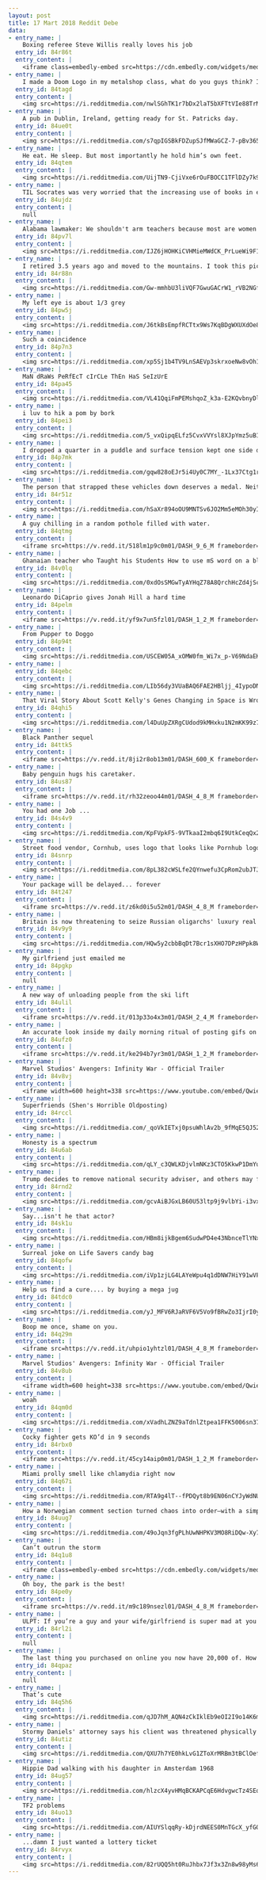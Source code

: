 ```yaml
---
layout: post
title: 17 Mart 2018 Reddit Debe
data:
- entry_name: |
    Boxing referee Steve Willis really loves his job
  entry_id: 84r86t
  entry_content: |
    <iframe class=embedly-embed src=https://cdn.embedly.com/widgets/media.html?src=https%3A%2F%2Fgfycat.com%2Fifr%2FFavoriteVibrantArmyant&url=https%3A%2F%2Fgfycat.com%2FFavoriteVibrantArmyant&image=https%3A%2F%2Fthumbs.gfycat.com%2FFavoriteVibrantArmyant-size_restricted.gif&key=522baf40bd3911e08d854040d3dc5c07&type=text%2Fhtml&schema=gfycat width=506 height=360 scrolling=no frameborder=0 allowfullscreen></iframe>
- entry_name: |
    I made a Doom Logo in my metalshop class, what do you guys think? Its not done yet.
  entry_id: 84tagd
  entry_content: |
    <img src=https://i.redditmedia.com/nwlSGhTK1r7bDx2laT5bXFTtVIe88TrM3iduWuEaGS4.jpg?fm=jpg&s=ff5d608df66fa0ce4dd0d0e211e4c88a frameborder=0>
- entry_name: |
    A pub in Dublin, Ireland, getting ready for St. Patricks day.
  entry_id: 84ue0t
  entry_content: |
    <img src=https://i.redditmedia.com/s7qpIGSBkFDZupSJfMWaGCZ-7-pBv365ZuyTxhOK92k.jpg?fm=jpg&s=ecdc8ff5a6d6eeff1e21c55be25cbf73 frameborder=0>
- entry_name: |
    He eat. He sleep. But most importantly he hold him’s own feet.
  entry_id: 84qtem
  entry_content: |
    <img src=https://i.redditmedia.com/UijTN9-CjiVxe6rOuFBOCC1TFlDZy7k9x4NgJbz_4GE.jpg?fm=jpg&s=2e9ea07a87528efc3dbf28d3a5091a52 frameborder=0>
- entry_name: |
    TIL Socrates was very worried that the increasing use of books in education would have the effect of ruining students' ability to memorise things. We only remember this now because Plato wrote it down.
  entry_id: 84ujdz
  entry_content: |
    null
- entry_name: |
    Alabama lawmaker: We shouldn't arm teachers because most are women
  entry_id: 84pv7l
  entry_content: |
    <img src=https://i.redditmedia.com/IJZ6jHOHKiCVHMieMWdCK_PrLueWi9F1EUHOXAxfyv8.jpg?fm=jpg&s=ac168a78d7b50c8cfef846baa39cc292 frameborder=0>
- entry_name: |
    I retired 3.5 years ago and moved to the mountains. I took this picture from my bedroom window this morning.
  entry_id: 84r88n
  entry_content: |
    <img src=https://i.redditmedia.com/Gw-mmhbU3liVQF7GwuGACrW1_rVB2NGf1Gt91zTofR0.jpg?fm=jpg&s=44a3bd93df56372da91d3d5c41f8a370 frameborder=0>
- entry_name: |
    My left eye is about 1/3 grey
  entry_id: 84pw5j
  entry_content: |
    <img src=https://i.redditmedia.com/J6tkBsEmpfRCTtx9Ws7KqBDgWXUXdOe8JEpBKVcELGQ.jpg?fm=jpg&s=b122028c4ce8f566793270b53534b25c frameborder=0>
- entry_name: |
    Such a coincidence
  entry_id: 84p7n3
  entry_content: |
    <img src=https://i.redditmedia.com/xp5Sj1b4TV9LnSAEVp3skrxoeNw8vOh1zqVk8jL0i_k.jpg?fm=jpg&s=f2ff13ea9bca6ecf9f942dd41618240b frameborder=0>
- entry_name: |
    MaN dRaWs PeRfEcT cIrCLe ThEn HaS SeIzUrE
  entry_id: 84pa45
  entry_content: |
    <img src=https://i.redditmedia.com/VL41QqiFmPEMshqoZ_k3a-E2KQvbnyDlwQfvxwwk_9I.gif?fm=jpg&s=1b975b03d13dac4716e6b6dea91bf0f1 frameborder=0>
- entry_name: |
    i luv to hik a pom by bork
  entry_id: 84pei3
  entry_content: |
    <img src=https://i.redditmedia.com/5_vxQipqELfz5CvxVVYsl8XJpYmz5uB1ZKnGJNBsmyw.jpg?fm=jpg&s=e55099a7c00d88b657b18d64d1283888 frameborder=0>
- entry_name: |
    I dropped a quarter in a puddle and surface tension kept one side dry
  entry_id: 84p7mk
  entry_content: |
    <img src=https://i.redditmedia.com/gqw828oEJr5i4Uy0C7MY_-1Lx37Ctg1rKbXjVMN10Sg.jpg?fm=jpg&s=b243730385a47657cf633e3d404e19c0 frameborder=0>
- entry_name: |
    The person that strapped these vehicles down deserves a medal. Neither one touched the ground.
  entry_id: 84r51z
  entry_content: |
    <img src=https://i.redditmedia.com/hSaXr894oOU9MNTSv6JO2Mm5eMOh30yI7GhFkM4Q9sU.jpg?fm=jpg&s=4eb813e83d538dc2e45b08b2eb38be77 frameborder=0>
- entry_name: |
    A guy chilling in a random pothole filled with water.
  entry_id: 84qtmg
  entry_content: |
    <iframe src=https://v.redd.it/518lm1p9c0m01/DASH_9_6_M frameborder=0></iframe>
- entry_name: |
    Ghanaian teacher who Taught his Students How to use mS word on a blackboard gets computers donated to his school
  entry_id: 84v0lq
  entry_content: |
    <img src=https://i.redditmedia.com/0xdOsSMGwTyAYHqZ78A8QrchHcZd4jScL3zbrDAtnhg.jpg?fm=jpg&s=1f16033e1c9eb3744680df1c7b7d25e7 frameborder=0>
- entry_name: |
    Leonardo DiCaprio gives Jonah Hill a hard time
  entry_id: 84pelm
  entry_content: |
    <iframe src=https://v.redd.it/yf9x7un5fzl01/DASH_1_2_M frameborder=0></iframe>
- entry_name: |
    From Pupper to Doggo
  entry_id: 84p94t
  entry_content: |
    <img src=https://i.redditmedia.com/USCEW05A_xOMW0fm_Wi7x_p-V69NdaEKR9vOiBaB8uA.jpg?fm=jpg&s=407356cef03c0c5346bac6e79c216b8c frameborder=0>
- entry_name: |
  entry_id: 84qebc
  entry_content: |
    <img src=https://i.redditmedia.com/LIb56dy3VUaBAQ6FAE2HBljj_4IypoDNvtVeG7ZaTgM.jpg?fm=jpg&s=559a3dced64232496fd03590dd39ac18 frameborder=0>
- entry_name: |
    That Viral Story About Scott Kelly's Genes Changing in Space is Wrong: “Scott’s DNA did not fundamentally change. What researchers did observe are changes in gene expression.
  entry_id: 84qhi5
  entry_content: |
    <img src=https://i.redditmedia.com/l4DuUpZXRgCUdod9kMHxku1N2mKK99z7yYWBVshEX5U.jpg?fm=jpg&s=3958f3375d6d777051e3632f6bf4fb4a frameborder=0>
- entry_name: |
    Black Panther sequel
  entry_id: 84ttk5
  entry_content: |
    <iframe src=https://v.redd.it/8ji2r8ob13m01/DASH_600_K frameborder=0></iframe>
- entry_name: |
    Baby penguin hugs his caretaker.
  entry_id: 84us87
  entry_content: |
    <iframe src=https://v.redd.it/rh32zeoo44m01/DASH_4_8_M frameborder=0></iframe>
- entry_name: |
    You had one Job ...
  entry_id: 84s4v9
  entry_content: |
    <img src=https://i.redditmedia.com/KpFVpkF5-9VTkaaI2mbq6I9UtkCeqQx2px2UIrWopl8.jpg?fm=jpg&s=ffe0902c393ac7fa3e393ef1df28a351 frameborder=0>
- entry_name: |
    Street food vendor, Cornhub, uses logo that looks like Pornhub logo.
  entry_id: 84snrp
  entry_content: |
    <img src=https://i.redditmedia.com/8pL382cWSLfe2QYnwefu3CpRom2ubJTJ9Hc0aY8z-KY.jpg?fm=jpg&s=093940579732dad8ca90252e6bbbd0eb frameborder=0>
- entry_name: |
    Your package will be delayed... forever
  entry_id: 84t247
  entry_content: |
    <iframe src=https://v.redd.it/z6kd0i5u52m01/DASH_4_8_M frameborder=0></iframe>
- entry_name: |
    Britain is now threatening to seize Russian oligarchs' luxury real estate after ex-spy's poisoning
  entry_id: 84v9y9
  entry_content: |
    <img src=https://i.redditmedia.com/HQw5y2cbbBqDt7Bcr1sXHO7DPzHPpk8We49QI_rgQOI.jpg?fm=jpg&s=2c64ab66a83b87a2ecac2bdb122291f2 frameborder=0>
- entry_name: |
    My girlfriend just emailed me
  entry_id: 84pgkp
  entry_content: |
    null
- entry_name: |
    A new way of unloading people from the ski lift
  entry_id: 84ulil
  entry_content: |
    <iframe src=https://v.redd.it/013p33o4x3m01/DASH_2_4_M frameborder=0></iframe>
- entry_name: |
    An accurate look inside my daily morning ritual of posting gifs on Reddit and Imgur
  entry_id: 84ufz0
  entry_content: |
    <iframe src=https://v.redd.it/ke294b7yr3m01/DASH_1_2_M frameborder=0></iframe>
- entry_name: |
    Marvel Studios' Avengers: Infinity War - Official Trailer
  entry_id: 84v8vj
  entry_content: |
    <iframe width=600 height=338 src=https://www.youtube.com/embed/QwievZ1Tx-8?feature=oembed&enablejsapi=1&enablejsapi=1&enablejsapi=1 frameborder=0 allow=autoplay; encrypted-media allowfullscreen></iframe>
- entry_name: |
    Superfriends (Shen's Horrible Oldposting)
  entry_id: 84rccl
  entry_content: |
    <img src=https://i.redditmedia.com/_qoVkIETxj0psuWhlAv2b_9fMqE5QJ52_1E2XW9ZPnQ.jpg?fm=jpg&s=8990c80cf73f8bb155ca051206f92f51 frameborder=0>
- entry_name: |
    Honesty is a spectrum
  entry_id: 84u6ab
  entry_content: |
    <img src=https://i.redditmedia.com/qLY_c3QWLKDjvlmNKz3CTO5KkwP1DmYu0qBeaBV6BMU.png?fm=jpg&s=6b07062f0097a34c0ecff7b0abe6598c frameborder=0>
- entry_name: |
    Trump decides to remove national security adviser, and others may follow
  entry_id: 84rnd2
  entry_content: |
    <img src=https://i.redditmedia.com/gcvAiBJGxLB60U53ltp9j9vlbYi-i3vxk_WcR2BVIKA.jpg?fm=jpg&s=e992b73b15f3de9751ee3953de1cf1d6 frameborder=0>
- entry_name: |
    Say...isn't he that actor?
  entry_id: 84sk1u
  entry_content: |
    <img src=https://i.redditmedia.com/HBm8ijkBgem6SudwPD4e43NbnceTlYNxeGucK3MR4m0.jpg?fm=jpg&s=c9d7e1c1d15403376c77cd409e1095ac frameborder=0>
- entry_name: |
    Surreal joke on Life Savers candy bag
  entry_id: 84qofw
  entry_content: |
    <img src=https://i.redditmedia.com/iVp1zjLG4LAYeWpu4q1dDNW7HiY91wVFXRutjFsJBo8.jpg?fm=jpg&s=9068515ee25ffbdec729732d6fce111d frameborder=0>
- entry_name: |
    Help us find a cure.... by buying a mega jug
  entry_id: 84tdc0
  entry_content: |
    <img src=https://i.redditmedia.com/yJ_MFV6RJaRVF6V5Vo9fBRwZo3IjrI0yO1pKqP7fOxk.jpg?fm=jpg&s=013669d957fe68fd96c51eee5ba85d36 frameborder=0>
- entry_name: |
    Boop me once, shame on you.
  entry_id: 84q29m
  entry_content: |
    <iframe src=https://v.redd.it/uhpio1yhtzl01/DASH_4_8_M frameborder=0></iframe>
- entry_name: |
    Marvel Studios' Avengers: Infinity War - Official Trailer
  entry_id: 84v8ub
  entry_content: |
    <iframe width=600 height=338 src=https://www.youtube.com/embed/QwievZ1Tx-8?feature=oembed&enablejsapi=1&enablejsapi=1&enablejsapi=1 frameborder=0 allow=autoplay; encrypted-media allowfullscreen></iframe>
- entry_name: |
    woah
  entry_id: 84qm0d
  entry_content: |
    <img src=https://i.redditmedia.com/xVadhLZNZ9aTdnlZtpea1FFK5006sn37GA7b5TYuoh8.png?fm=jpg&s=6f5e8a772e35282cbcc939cc13f14a89 frameborder=0>
- entry_name: |
    Cocky fighter gets KO’d in 9 seconds
  entry_id: 84rbx0
  entry_content: |
    <iframe src=https://v.redd.it/45cy14aip0m01/DASH_1_2_M frameborder=0></iframe>
- entry_name: |
    Miami prolly smell like chlamydia right now
  entry_id: 84q67i
  entry_content: |
    <img src=https://i.redditmedia.com/RTA9g4lT--fPDQyt8b9EN06nCYJyWdNU3FosMYI0lsU.jpg?fm=jpg&s=73461513a928c669ba36c8f8ac3d7c32 frameborder=0>
- entry_name: |
    How a Norwegian comment section turned chaos into order—with a simple quiz: Readers had to prove they read a story before they were able to comment on it.
  entry_id: 84uug7
  entry_content: |
    <img src=https://i.redditmedia.com/49oJqn3fgPLhUwNHPKV3MO8RiDQw-Xy7G9LL8ododBE.jpg?fm=jpg&s=6a89e01cc7277d50a797fbff52337f28 frameborder=0>
- entry_name: |
    Can’t outrun the storm
  entry_id: 84q1u8
  entry_content: |
    <iframe class=embedly-embed src=https://cdn.embedly.com/widgets/media.html?src=https%3A%2F%2Fgfycat.com%2Fifr%2FTepidAdoredCapybara&url=https%3A%2F%2Fgfycat.com%2FTepidAdoredCapybara&image=https%3A%2F%2Fthumbs.gfycat.com%2FTepidAdoredCapybara-size_restricted.gif&key=522baf40bd3911e08d854040d3dc5c07&type=text%2Fhtml&schema=gfycat width=600 height=600 scrolling=no frameborder=0 allowfullscreen></iframe>
- entry_name: |
    Oh boy, the park is the best!
  entry_id: 84pe0y
  entry_content: |
    <iframe src=https://v.redd.it/m9c189nsezl01/DASH_4_8_M frameborder=0></iframe>
- entry_name: |
    ULPT: If you’re a guy and your wife/girlfriend is super mad at you for something you didn’t know you did, go through the kitchen and tighten up every jar lid in the house.
  entry_id: 84rl2i
  entry_content: |
    null
- entry_name: |
    The last thing you purchased on online you now have 20,000 of. How awesome did your life just become?
  entry_id: 84qpaz
  entry_content: |
    null
- entry_name: |
    That’s cute
  entry_id: 84q5h6
  entry_content: |
    <img src=https://i.redditmedia.com/qJD7hM_AQN4zCkIklEb9eOI2I9o14K6mHHK2WlkMHyM.jpg?fm=jpg&s=1251607bee79df5fb47c4e97d5261262 frameborder=0>
- entry_name: |
    Stormy Daniels' attorney says his client was threatened physically
  entry_id: 84utiz
  entry_content: |
    <img src=https://i.redditmedia.com/QXU7h7YE0hkLvG1ZToXrMRBm3tBClOef0-_fD4alSD0.jpg?fm=jpg&s=4303f950df1f5e3257a1dd06b8ea4c69 frameborder=0>
- entry_name: |
    Hippie Dad walking with his daughter in Amsterdam 1968
  entry_id: 84ug57
  entry_content: |
    <img src=https://i.redditmedia.com/hlzcX4yvHMqBCKAPCqE6HdvgwcTz4SEqmnhpfCuYIKY.jpg?fm=jpg&s=f879f939d3488688132247ea609df278 frameborder=0>
- entry_name: |
    TF2 problems
  entry_id: 84uo13
  entry_content: |
    <img src=https://i.redditmedia.com/AIUYSlqqRy-kDjrdNEES0MnTGcX_yfG0eLpm-gkb9Is.png?fm=jpg&s=82b5be8e55155c4b9d818a2cce49eb7f frameborder=0>
- entry_name: |
    ...damn I just wanted a lottery ticket
  entry_id: 84rvyx
  entry_content: |
    <img src=https://i.redditmedia.com/82rUQQ5ht0RuJhbx7Jf3x3Zn8w98yMs6jgtRBfy5R_s.jpg?fm=jpg&s=54e30cf938d9ef56553594810c40ec5e frameborder=0>
---
```

